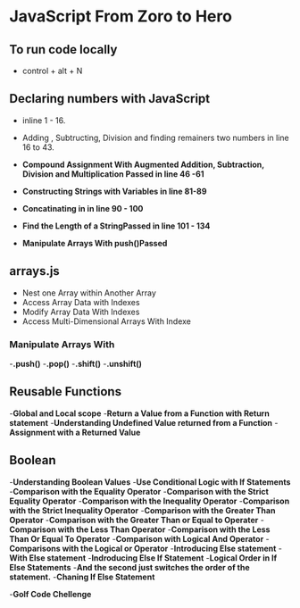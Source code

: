 # JavaScript From Zoro to Hero

## To run code locally

- control + alt  + N

## Declaring numbers with JavaScript

- inline 1 - 16.
- Adding , Subtructing, Division  and finding remainers two numbers in line 16 to 43.

- **Compound Assignment With Augmented Addition, Subtraction, Division and Multiplication Passed in line 46 -61**

- **Constructing Strings with Variables in line 81-89**

- **Concatinating in in line 90 - 100**

- **Find the Length of a StringPassed in line 101 - 134**

- **Manipulate Arrays With push()Passed**

## arrays.js

- Nest one Array within Another Array
- Access Array Data with Indexes
- Modify Array Data With Indexes
- Access Multi-Dimensional Arrays With Indexe

### Manipulate Arrays With

-**.push()**
-**.pop()**
-**.shift()**
-**.unshift()**

## Reusable Functions

-**Global and Local scope**
-**Return a Value from a Function with Return statement**
-**Understanding Undefined Value returned from a Function**
-**Assignment with a Returned Value**

## Boolean

-**Understanding Boolean Values**
-**Use Conditional Logic with If Statements**
-**Comparison with the Equality Operator**
-**Comparison with the Strict Equality Operator**
-**Comparison with the Inequality Operator**
-**Comparison with the Strict Inequality Operator**
-**Comparison with the Greater Than Operator**
-**Comparison with the Greater Than or Equal to Operater**
-**Comparison with the Less Than Operator**
-**Comparison with the Less Than Or Equal To Operator**
-**Comparison with Logical And Operator**
-**Comparisons with the Logical or Operator**
-**Introducing Else statement**
-**With Else statement**
-**Indroducing Else If Statement**
-**Logical Order in If Else Statements**
-**And the second just switches the order of the statement.**
-**Chaning If  Else Statement**

-**Golf Code Chellenge**
